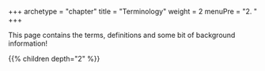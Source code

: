 +++
archetype = "chapter"
title = "Terminology"
weight = 2
menuPre = "2. "
+++

This page contains the terms, definitions and some bit of background information!

{{% children depth="2" %}}